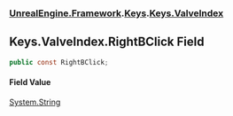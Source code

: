 ### [UnrealEngine.Framework](./UnrealEngine-Framework.md 'UnrealEngine.Framework').[Keys](./Keys.md 'UnrealEngine.Framework.Keys').[Keys.ValveIndex](./Keys-ValveIndex.md 'UnrealEngine.Framework.Keys.ValveIndex')
## Keys.ValveIndex.RightBClick Field
  
```csharp
public const RightBClick;
```
#### Field Value
[System.String](https://docs.microsoft.com/en-us/dotnet/api/System.String 'System.String')  
